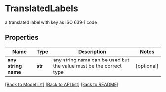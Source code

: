 # TranslatedLabels

a translated label with key as ISO 639-1 code

## Properties
Name | Type | Description | Notes
------------ | ------------- | ------------- | -------------
**any string name** | **str** | any string name can be used but the value must be the correct type | [optional]

[[Back to Model list]](../README.md#documentation-for-models) [[Back to API list]](../README.md#documentation-for-api-endpoints) [[Back to README]](../README.md)


